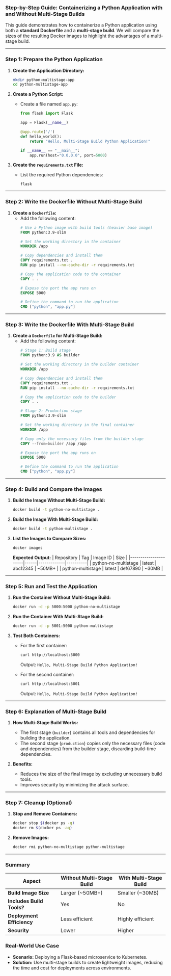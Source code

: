 ### **Step-by-Step Guide: Containerizing a Python Application with and Without Multi-Stage Builds**

This guide demonstrates how to containerize a Python application using both a **standard Dockerfile** and a **multi-stage build**. We will compare the sizes of the resulting Docker images to highlight the advantages of a multi-stage build.

---

### **Step 1: Prepare the Python Application**

1. **Create the Application Directory:**
   ```bash
   mkdir python-multistage-app
   cd python-multistage-app
   ```

2. **Create a Python Script:**
   - Create a file named `app.py`:
     ```python
     from flask import Flask

     app = Flask(__name__)

     @app.route('/')
     def hello_world():
         return "Hello, Multi-Stage Build Python Application!"

     if __name__ == "__main__":
         app.run(host="0.0.0.0", port=5000)
     ```

3. **Create the `requirements.txt` File:**
   - List the required Python dependencies:
     ```
     flask
     ```

---

### **Step 2: Write the Dockerfile Without Multi-Stage Build**

1. **Create a `Dockerfile`:**
   - Add the following content:
     ```Dockerfile
     # Use a Python image with build tools (heavier base image)
     FROM python:3.9-slim

     # Set the working directory in the container
     WORKDIR /app

     # Copy dependencies and install them
     COPY requirements.txt .
     RUN pip install --no-cache-dir -r requirements.txt

     # Copy the application code to the container
     COPY . .

     # Expose the port the app runs on
     EXPOSE 5000

     # Define the command to run the application
     CMD ["python", "app.py"]
     ```

---

### **Step 3: Write the Dockerfile With Multi-Stage Build**

1. **Create a `Dockerfile` for Multi-Stage Build:**
   - Add the following content:
     ```Dockerfile
     # Stage 1: Build stage
     FROM python:3.9 AS builder

     # Set the working directory in the builder container
     WORKDIR /app

     # Copy dependencies and install them
     COPY requirements.txt .
     RUN pip install --no-cache-dir -r requirements.txt

     # Copy the application code to the builder
     COPY . .

     # Stage 2: Production stage
     FROM python:3.9-slim

     # Set the working directory in the final container
     WORKDIR /app

     # Copy only the necessary files from the builder stage
     COPY --from=builder /app /app

     # Expose the port the app runs on
     EXPOSE 5000

     # Define the command to run the application
     CMD ["python", "app.py"]
     ```

---

### **Step 4: Build and Compare the Images**

1. **Build the Image Without Multi-Stage Build:**
   ```bash
   docker build -t python-no-multistage .
   ```

2. **Build the Image With Multi-Stage Build:**
   ```bash
   docker build -t python-multistage .
   ```

3. **List the Images to Compare Sizes:**
   ```bash
   docker images
   ```

   **Expected Output:**
   | Repository           | Tag  | Image ID    | Size     |
   |----------------------|------|-------------|----------|
   | python-no-multistage | latest | abc12345 | ~50MB+   |
   | python-multistage    | latest | def67890 | ~30MB    |

---

### **Step 5: Run and Test the Application**

1. **Run the Container Without Multi-Stage Build:**
   ```bash
   docker run -d -p 5000:5000 python-no-multistage
   ```

2. **Run the Container With Multi-Stage Build:**
   ```bash
   docker run -d -p 5001:5000 python-multistage
   ```

3. **Test Both Containers:**
   - For the first container:
     ```bash
     curl http://localhost:5000
     ```
     Output: `Hello, Multi-Stage Build Python Application!`

   - For the second container:
     ```bash
     curl http://localhost:5001
     ```
     Output: `Hello, Multi-Stage Build Python Application!`

---

### **Step 6: Explanation of Multi-Stage Build**

1. **How Multi-Stage Build Works:**
   - The first stage (`builder`) contains all tools and dependencies for building the application.
   - The second stage (`production`) copies only the necessary files (code and dependencies) from the builder stage, discarding build-time dependencies.

2. **Benefits:**
   - Reduces the size of the final image by excluding unnecessary build tools.
   - Improves security by minimizing the attack surface.

---

### **Step 7: Cleanup (Optional)**

1. **Stop and Remove Containers:**
   ```bash
   docker stop $(docker ps -q)
   docker rm $(docker ps -aq)
   ```

2. **Remove Images:**
   ```bash
   docker rmi python-no-multistage python-multistage
   ```

---

### **Summary**

| **Aspect**                  | **Without Multi-Stage Build** | **With Multi-Stage Build** |
|-----------------------------|------------------------------|----------------------------|
| **Build Image Size**         | Larger (~50MB+)             | Smaller (~30MB)           |
| **Includes Build Tools?**    | Yes                         | No                        |
| **Deployment Efficiency**    | Less efficient              | Highly efficient          |
| **Security**                 | Lower                       | Higher                    |

### **Real-World Use Case**
- **Scenario:** Deploying a Flask-based microservice to Kubernetes.
- **Solution:** Use multi-stage builds to create lightweight images, reducing the time and cost for deployments across environments.
